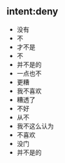 ## intent:deny
- 没有
- 不
- 才不是
- 不
- 并不是的
- 一点也不
- 更糟
- 我不喜欢
- 糟透了
- 不好
- 从不
- 我不这么认为
- 不喜欢
- 没门
- 并不是的
